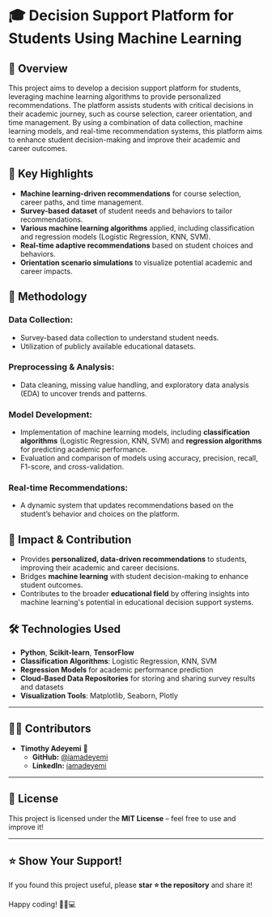 # 🎓 Decision Support Platform for Students Using Machine Learning

## 🚀 Overview
This project aims to develop a decision support platform for students, leveraging machine learning algorithms to provide personalized recommendations. The platform assists students with critical decisions in their academic journey, such as course selection, career orientation, and time management. By using a combination of data collection, machine learning models, and real-time recommendation systems, this platform aims to enhance student decision-making and improve their academic and career outcomes.

## 📌 Key Highlights
- **Machine learning-driven recommendations** for course selection, career paths, and time management.
- **Survey-based dataset** of student needs and behaviors to tailor recommendations.
- **Various machine learning algorithms** applied, including classification and regression models (Logistic Regression, KNN, SVM).
- **Real-time adaptive recommendations** based on student choices and behaviors.
- **Orientation scenario simulations** to visualize potential academic and career impacts.
  
## 🔬 Methodology
### Data Collection:
- Survey-based data collection to understand student needs.
- Utilization of publicly available educational datasets.

### Preprocessing & Analysis:
- Data cleaning, missing value handling, and exploratory data analysis (EDA) to uncover trends and patterns.

### Model Development:
- Implementation of machine learning models, including **classification algorithms** (Logistic Regression, KNN, SVM) and **regression algorithms** for predicting academic performance.
- Evaluation and comparison of models using accuracy, precision, recall, F1-score, and cross-validation.

### Real-time Recommendations:
- A dynamic system that updates recommendations based on the student’s behavior and choices on the platform.

## 🎯 Impact & Contribution
- Provides **personalized, data-driven recommendations** to students, improving their academic and career decisions.
- Bridges **machine learning** with student decision-making to enhance student outcomes.
- Contributes to the broader **educational field** by offering insights into machine learning's potential in educational decision support systems.

## 🛠️ Technologies Used
- **Python**, **Scikit-learn**, **TensorFlow**
- **Classification Algorithms**: Logistic Regression, KNN, SVM
- **Regression Models** for academic performance prediction
- **Cloud-Based Data Repositories** for storing and sharing survey results and datasets
- **Visualization Tools**: Matplotlib, Seaborn, Plotly

---

## 👨‍💻 **Contributors**  
- **Timothy Adeyemi** 🚀  
  - **GitHub:** [@iamadeyemi](https://github.com/iamadeyemi)  
  - **LinkedIn:** [iamadeyemi](https://www.linkedin.com/in/timothy-ade/)  

---

## 📜 **License**  
This project is licensed under the **MIT License** – feel free to use and improve it!  

---

## ⭐ **Show Your Support!**  
If you found this project useful, please **star ⭐ the repository** and share it!  

Happy coding! 🚀🏡💻  
